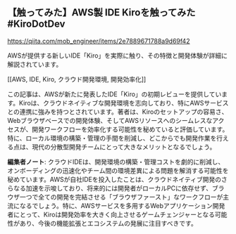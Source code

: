 ## 【触ってみた】AWS製 IDE Kiroを触ってみた #KiroDotDev

https://qiita.com/mob_engineer/items/2e7889671788a9d69f42

AWSが提供する新しいIDE「Kiro」を実際に触り、その特徴と開発体験が詳細に解説されています。

[[AWS, IDE, Kiro, クラウド開発環境, 開発効率化]]

この記事は、AWSが新たに発表したIDE「Kiro」の初期レビューを提供しています。Kiroは、クラウドネイティブな開発環境を志向しており、特にAWSサービスとの連携に強みを持つとされています。著者は、Kiroのセットアップの容易さ、Webブラウザベースでの開発体験、そしてAWSリソースへのシームレスなアクセスが、開発ワークフローを効率化する可能性を秘めていると評価しています。特に、ローカル環境の構築・管理の手間を削減し、どこからでも開発作業を行える点は、現代の分散型開発チームにとって大きなメリットとなるでしょう。

**編集者ノート**: クラウドIDEは、開発環境の構築・管理コストを劇的に削減し、オンボーディングの迅速化やチーム間の環境差異による問題を解消する可能性を秘めています。AWSが自社IDEを投入したことは、クラウドネイティブ開発のさらなる加速を示唆しており、将来的には開発者がローカルPCに依存せず、ブラウザ一つで全ての開発を完結させる「ブラウザファースト」なワークフローが主流になるでしょう。特に、AWSサービスを多用するWebアプリケーション開発者にとって、Kiroは開発効率を大きく向上させるゲームチェンジャーとなる可能性があり、今後の機能拡張とエコシステムの発展に注目すべきです。
